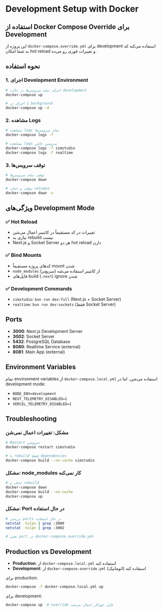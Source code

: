 # Development Setup with Docker

## استفاده از Docker Compose Override برای Development

این پروژه از `docker-compose.override.yml` برای development استفاده می‌کنه که به شما امکان hot reload و تغییرات فوری رو می‌ده.

## نحوه استفاده

### 1. اجرای Development Environment

```bash
# اجرای تمام سرویس‌ها در حالت development
docker-compose up

# یا اجرای در background
docker-compose up -d
```

### 2. مشاهده Logs

```bash
# مشاهده logs تمام سرویس‌ها
docker-compose logs -f

# مشاهده logs سرویس خاص
docker-compose logs -f simstudio
docker-compose logs -f realtime
```

### 3. توقف سرویس‌ها

```bash
# توقف تمام سرویس‌ها
docker-compose down

# توقف و حذف volumes
docker-compose down -v
```

## ویژگی‌های Development Mode

### ✅ Hot Reload

- تغییرات در کد مستقیماً در کانتینر اعمال می‌شن
- نیازی به rebuild نیست
- Next.js و Socket Server هر دو hot reload دارن

### ✅ Bind Mounts

- کدهای پروژه مستقیماً mount شدن
- `node_modules` از کانتینر استفاده می‌شه (سریع‌تر)
- فایل‌های build (`.next`) ignore شدن

### ✅ Development Commands

- `simstudio`: `bun run dev:full` (Next.js + Socket Server)
- `realtime`: `bun run dev:sockets` (فقط Socket Server)

## Ports

- **3000**: Next.js Development Server
- **3002**: Socket Server
- **5432**: PostgreSQL Database
- **8080**: Realtime Service (external)
- **8081**: Main App (external)

## Environment Variables

تمام environment variables از `docker-compose.local.yml` استفاده می‌شن، اما در development mode:

- `NODE_ENV=development`
- `NEXT_TELEMETRY_DISABLED=1`
- `VERCEL_TELEMETRY_DISABLED=1`

## Troubleshooting

### مشکل: تغییرات اعمال نمی‌شن

```bash
# Restart سرویس
docker-compose restart simstudio

# یا rebuild فقط dependencies
docker-compose build --no-cache simstudio
```

### مشکل: node_modules کار نمی‌کنه

```bash
# حذف و rebuild
docker-compose down
docker-compose build --no-cache
docker-compose up
```

### مشکل: Port در حال استفاده

```bash
# بررسی ports در حال استفاده
netstat -tulpn | grep :3000
netstat -tulpn | grep :3002

# تغییر port در docker-compose.override.yml
```

## Production vs Development

- **Production**: از `docker-compose.local.yml` استفاده کنه
- **Development**: از `docker-compose.override.yml` استفاده کنه (اتوماتیک)

برای production:

```bash
docker-compose -f docker-compose.local.yml up
```

برای development:

```bash
docker-compose up  # override فایل خودکار اعمال می‌شه
```
